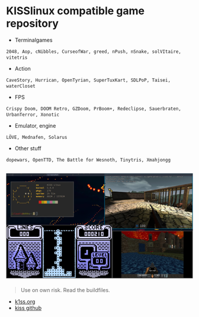 # KISSlinux compatible game repository

- Terminalgames
```
2048, Aop, cNibbles, CurseofWar, greed, nPush, nSnake, solVItaire, vitetris
```

- Action
```
CaveStory, Hurrican, OpenTyrian, SuperTuxKart, SDLPoP, Taisei, waterCloset
```

- FPS
```
Crispy Doom, DOOM Retro, GZDoom, PrBoom+, Redeclipse, Sauerbraten, UrbanTerror, Xonotic
```

- Emulator, engine
```
LÖVE, Mednafen, Solarus
```

- Other stuff
```
dopewars, OpenTTD, The Battle for Wesnoth, Tinytris, Xmahjongg
```


![screen](screenshots/busy.jpeg)
---

> Use on own risk. Read the buildfiles.


* [k1ss.org](https://k1ss.org/)
* [kiss github](https://github.com/kisslinux)

